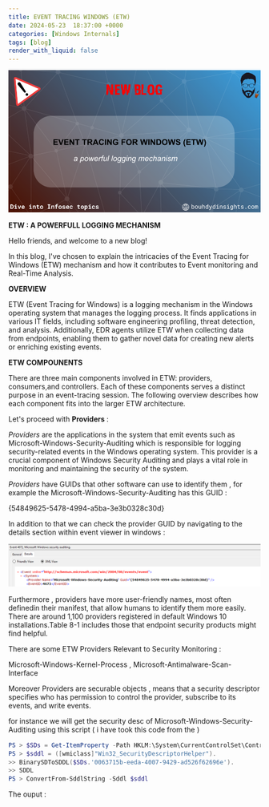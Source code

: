 ```yaml
---
title: EVENT TRACING WINDOWS (ETW)
date: 2024-05-23  18:37:00 +0000
categories: [Windows Internals]
tags: [blog]
render_with_liquid: false
---
```



![Desktop View](/media/etw0.png)

**ETW : A POWERFULL LOGGING MECHANISM**

Hello friends, and welcome to a new blog!

In this blog, I've chosen to explain the intricacies of the Event Tracing for Windows (ETW) mechanism and how it contributes to Event monitoring and Real-Time Analysis.

**OVERVIEW**


ETW (Event Tracing for Windows) is a logging mechanism in the Windows operating system that manages the logging process. It finds applications in various IT fields, including software engineering profiling, threat detection, and analysis. Additionally, EDR agents utilize ETW when collecting data from endpoints, enabling them to gather novel data for creating new alerts or enriching existing events.


**ETW COMPOUNENTS**

There are three main components involved in ETW: providers, consumers,and controllers. Each of these components serves a distinct purpose in an event-tracing session. The following overview describes how each component fits into the larger ETW architecture.

Let's proceed with **Providers** :

*Providers* are the applications in the system that emit events such as Microsoft-Windows-Security-Auditing which is responsible for logging security-related events in the Windows operating system. This provider is a crucial component of Windows Security Auditing and plays a vital role in monitoring and maintaining the security of the system.

*Providers* have GUIDs that other software can use to identify them , for example the Microsoft-Windows-Security-Auditing has this GUID :

 {54849625-5478-4994-a5ba-3e3b0328c30d}


In addition to that we can  check the provider GUID by navigating to the details section within event viewer in windows :

![Desktop View](/media/etw2.png)

Furthermore , providers have more user-friendly names, most often definedin their manifest, that allow humans to identify them more easily. There are around 1,100 providers registered in default Windows 10 installations.Table 8-1 includes those that endpoint security products might find helpful.

There are some   ETW Providers Relevant to Security Monitoring :

Microsoft-Windows-Kernel-Process , Microsoft-Antimalware-Scan-Interface


Moreover Providers are securable objects , means that  a security descriptor specifies who has permission to control the provider, subscribe to its events, and write events.

for instance  we will get the security desc of Microsoft-Windows-Security-Auditing using this script 
( i have took this code from the )

```powershell
PS > $SDs = Get-ItemProperty -Path HKLM:\System\CurrentControlSet\Control\WMI\Security
PS > $sddl = ([wmiclass]"Win32_SecurityDescriptorHelper").
>> BinarySDToSDDL($SDs.'0063715b-eeda-4007-9429-ad526f62696e').
>> SDDL
PS > ConvertFrom-SddlString -Sddl $sddl
```

The ouput : 












